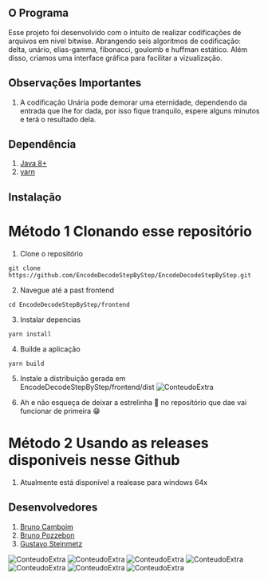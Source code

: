 ## O Programa
Esse projeto foi desenvolvido com o intuito de realizar codificações de arquivos em nivel bitwise.
Abrangendo seis algoritmos de codificação: delta, unário, elias-gamma, fibonacci, goulomb e huffman estático.
Além disso, criamos uma interface gráfica para facilitar a vizualização.

## Observações Importantes
1. A codificação Unária pode demorar uma eternidade, dependendo da entrada que lhe for dada, por isso fique tranquilo,
espere alguns minutos e terá o resultado dela.

## Dependência
1. [Java 8+](https://www.oracle.com/java/technologies/javase-jdk11-downloads.html)
2. [yarn](https://classic.yarnpkg.com/en/docs/install)

## Instalação
# Método 1 Clonando esse repositório
1. Clone o repositório
```
git clone https://github.com/EncodeDecodeStepByStep/EncodeDecodeStepByStep.git
```
2. Navegue até a past frontend
```
cd EncodeDecodeStepByStep/frontend
```
3. Instalar depencias
```
yarn install
```
4. Builde a aplicação
```
yarn build
```
5. Instale a distribuição gerada em EncodeDecodeStepByStep/frontend/dist
![ConteudoExtra](instalador_encode_decode.png)

6. Ah e não esqueça de deixar a estrelinha 🌟 no repositório que dae vai funcionar de primeira 😁

# Método 2 Usando as releases disponiveis nesse Github
1. Atualmente está disponível a realease para windows 64x

## Desenvolvedores
1. <a href="https://www.linkedin.com/in/bruno-camboim3b6/" target="_blank">Bruno Camboim</a>
2. <a href="https://www.linkedin.com/in/bruno-pozzebon44/" target="_blank">Bruno Pozzebon</a>
3. <a href="https://www.linkedin.com/in/stzgustavo/" target="_blank">Gustavo Steinmetz</a>

![ConteudoExtra](image.png)
![ConteudoExtra](frontend/src/assets/codificationsExplanations/Unario.png)
![ConteudoExtra](frontend/src/assets/codificationsExplanations/Delta.png)
![ConteudoExtra](frontend/src/assets/codificationsExplanations/EliasGamma.png)
![ConteudoExtra](frontend/src/assets/codificationsExplanations/Goulomb.png)
![ConteudoExtra](frontend/src/assets/codificationsExplanations/Huffman.png)
![ConteudoExtra](frontend/src/assets/codificationsExplanations/Fibonacci.png)
